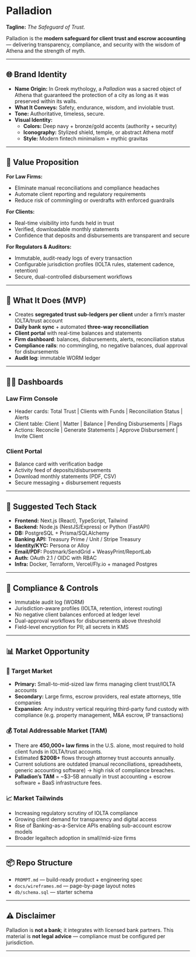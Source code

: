 # Palladion

**Tagline:** *The Safeguard of Trust.*

Palladion is the **modern safeguard for client trust and escrow accounting** — delivering transparency, compliance, and security with the wisdom of Athena and the strength of myth.  

---

## 🌐 Brand Identity
- **Name Origin:** In Greek mythology, a *Palladion* was a sacred object of Athena that guaranteed the protection of a city as long as it was preserved within its walls.  
- **What It Conveys:** Safety, endurance, wisdom, and inviolable trust.  
- **Tone:** Authoritative, timeless, secure.  
- **Visual Identity:**  
  - **Colors:** Deep navy + bronze/gold accents (authority + security)  
  - **Iconography:** Stylized shield, temple, or abstract Athena motif  
  - **Style:** Modern fintech minimalism + mythic gravitas  

---

## 🎯 Value Proposition
**For Law Firms:**  
- Eliminate manual reconciliations and compliance headaches  
- Automate client reporting and regulatory requirements  
- Reduce risk of commingling or overdrafts with enforced guardrails  

**For Clients:**  
- Real-time visibility into funds held in trust  
- Verified, downloadable monthly statements  
- Confidence that deposits and disbursements are transparent and secure  

**For Regulators & Auditors:**  
- Immutable, audit-ready logs of every transaction  
- Configurable jurisdiction profiles (IOLTA rules, statement cadence, retention)  
- Secure, dual-controlled disbursement workflows  

---

## 🚀 What It Does (MVP)
- Creates **segregated trust sub-ledgers per client** under a firm’s master IOLTA/trust account  
- **Daily bank sync** + automated **three-way reconciliation**  
- **Client portal** with real-time balances and statements  
- **Firm dashboard**: balances, disbursements, alerts, reconciliation status  
- **Compliance rails**: no commingling, no negative balances, dual approval for disbursements  
- **Audit log**: immutable WORM ledger  

---

## 🧑‍⚖️ Dashboards
### Law Firm Console
- Header cards: Total Trust | Clients with Funds | Reconciliation Status | Alerts  
- Client table: Client | Matter | Balance | Pending Disbursements | Flags  
- Actions: Reconcile | Generate Statements | Approve Disbursement | Invite Client  

### Client Portal
- Balance card with verification badge  
- Activity feed of deposits/disbursements  
- Download monthly statements (PDF, CSV)  
- Secure messaging + disbursement requests  

---

## 🧱 Suggested Tech Stack
- **Frontend:** Next.js (React), TypeScript, Tailwind  
- **Backend:** Node.js (NestJS/Express) or Python (FastAPI)  
- **DB:** PostgreSQL + Prisma/SQLAlchemy  
- **Banking API:** Treasury Prime / Unit / Stripe Treasury  
- **Identity/KYC:** Persona or Alloy  
- **Email/PDF:** Postmark/SendGrid + WeasyPrint/ReportLab  
- **Auth:** OAuth 2.1 / OIDC with RBAC  
- **Infra:** Docker, Terraform, Vercel/Fly.io + managed Postgres  

---

## 🔐 Compliance & Controls
- Immutable audit log (WORM)  
- Jurisdiction-aware profiles (IOLTA, retention, interest routing)  
- No negative client balances enforced at ledger level  
- Dual-approval workflows for disbursements above threshold  
- Field-level encryption for PII; all secrets in KMS  

---

## 📊 Market Opportunity

### 🎯 Target Market
- **Primary:** Small-to-mid-sized law firms managing client trust/IOLTA accounts  
- **Secondary:** Large firms, escrow providers, real estate attorneys, title companies  
- **Expansion:** Any industry vertical requiring third-party fund custody with compliance (e.g. property management, M&A escrow, IP transactions)  

### 💰 Total Addressable Market (TAM)
- There are **450,000+ law firms** in the U.S. alone, most required to hold client funds in IOLTA/trust accounts.  
- Estimated **$200B+** flows through attorney trust accounts annually.  
- Current solutions are outdated (manual reconciliations, spreadsheets, generic accounting software) → high risk of compliance breaches.  
- **Palladion’s TAM** = ~$3–5B annually in trust accounting + escrow software + BaaS infrastructure fees.  

### 📈 Market Tailwinds
- Increasing regulatory scrutiny of IOLTA compliance  
- Growing client demand for transparency and digital access  
- Rise of Banking-as-a-Service APIs enabling sub-account escrow models  
- Broader legaltech adoption in small/mid-size firms  

---

## 📦 Repo Structure
- `PROMPT.md` — build-ready product + engineering spec  
- `docs/wireframes.md` — page-by-page layout notes  
- `db/schema.sql` — starter schema  

---

## ⚠️ Disclaimer
Palladion is **not a bank**; it integrates with licensed bank partners. This material is **not legal advice** — compliance must be configured per jurisdiction.  

---
